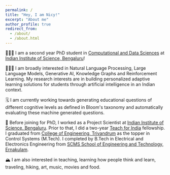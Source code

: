 ```yaml
---
permalink: /
title: "Hey, I am Nicy!"
excerpt: "About me"
author_profile: true
redirect_from: 
  - /about/
  - /about.html
---
```


🙎🏽‍♀️ I am a second year PhD student in [Computational and Data Sciences](https://cds.iisc.ac.in/) at [Indian Institute of Science, Bengaluru](https://iisc.ac.in/)!

🕵🏽‍♀️ I am broadly interested in Natural Language Processing, Large Language Models, Generative AI, Knowledge Graphs and Reinforcement Learning. My research interests are in building personalized adaptive learning solutions for students through artificial intelligence in an Indian context. 

🗓️ I am currently working towards generating educational questions of different cognitive levels as defined in Bloom's taxonomy and automatically evaluating these machine generated questions.

📁 Before joining for PhD, I worked as a Project Scientist at [Indian Institute of Science, Bengaluru](https://iisc.ac.in/). Prior to that, I did a two-year [Teach for India](https://www.teachforindia.org/) fellowship. I graduated from [College of Engineering, Trivandrum](https://www.cet.ac.in/) as the topper in Control Systems (M.Tech). I completed by B.Tech in Electrical and Electronics Engineering from [SCMS School of Engineering and Technology, Ernakulam](https://scmsgroup.org/sset/). 

🏔️ I am also interested in teaching, learning how people think and learn, traveling, hiking, art, music, movies and food. 

